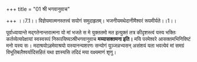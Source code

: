 +++
title = "01 श्री भगवानुवाच"

+++
।।7.1।। विज्ञेयमात्मनस्तत्त्वं सयोगं समुदाहृतम्। भजनीयमथेदानीमैश्वरं
रूपमीर्यते।।1।।  
  
पूर्वाध्यायान्ते मद्गतेनान्तरात्मना यो मां भजते स मे युक्ततमो मत
इत्युक्तं तत्र कीदृशस्त्वं यस्य भक्तिः कर्तव्येत्यपेक्षायां स्वस्वरूपं
निरूपयिष्यञ्श्रीभगवानुवाच **मय्यासक्तमना इति।** मयि परमेश्वरे
आसक्तमभिनिविष्टं मनो यस्य सः। मदाश्रयोऽहमेवाश्रयो यस्यानन्यशरणः सन्योगं
युञ्जन्नभ्यसन् असंशयं यता भवत्येवं मां समग्रं विभूतिबलैश्वर्यादिसहितं
यथा ज्ञास्यसि तदिदं मया वक्ष्यमाणं शृणु।
